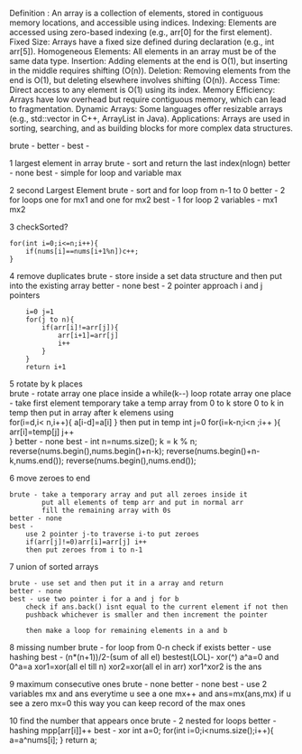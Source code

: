 Definition : An array is a collection of elements, stored in contiguous memory locations, and accessible using indices.
Indexing: Elements are accessed using zero-based indexing (e.g., arr[0] for the first element).
Fixed Size: Arrays have a fixed size defined during declaration (e.g., int arr[5]).
Homogeneous Elements: All elements in an array must be of the same data type.
Insertion: Adding elements at the end is O(1), but inserting in the middle requires shifting (O(n)).
Deletion: Removing elements from the end is O(1), but deleting elsewhere involves shifting (O(n)).
Access Time: Direct access to any element is O(1) using its index.
Memory Efficiency: Arrays have low overhead but require contiguous memory, which can lead to fragmentation.
Dynamic Arrays: Some languages offer resizable arrays (e.g., std::vector in C++, ArrayList in Java).
Applications: Arrays are used in sorting, searching, and as building blocks for more complex data structures.

brute - 
better - 
best - 

1 largest element in array
    brute - sort and return the last index(nlogn)
    better - none
    best - simple for loop and variable max

2 second Largest Element 
    brute - sort and for loop from n-1 to 0 
    better - 2 for loops one for mx1 and one for mx2
    best - 1 for loop 
           2 variables - mx1 mx2

3 checkSorted?

    for(int i=0;i<=n;i++){
        if(nums[i]==nums[i+1%n])c++;
    }

4 remove duplicates
    brute - store inside a set data structure and then put into the existing array
    better - none
    best - 2 pointer approach
        i and j pointers

        i=0 j=1
        for(j to n){
            if(arr[i]!=arr[j]){
                arr[i+1]=arr[j]
                i++
            }
        }
        return i+1
        
5 rotate by k places      
    brute - rotate array one place inside a while(k--) loop
                rotate array one place - take first element temporary
            take a temp array from 0 to k
            store 0 to k in temp 
            then put in array after k elemens using    
                for(i=d,i< n,i++){
                    a[i-d]=a[i]
                }
            then put in temp 
            int j=0
            for(i=k-n;i<n ;i++ ){
                arr[i]=temp[j]
                j++  
            }
    better - none
    best -
        int n=nums.size();
        k = k % n; 
        reverse(nums.begin(),nums.begin()+n-k);
        reverse(nums.begin()+n-k,nums.end());
        reverse(nums.begin(),nums.end());

6 move zeroes to end

    brute - take a temporary array and put all zeroes inside it
            put all elements of temp arr and put in normal arr
            fill the remaining array with 0s
    better - none
    best - 
        use 2 pointer j-to traverse i-to put zeroes
        if(arr[j]!=0)arr[i]=arr[j] i++
        then put zeroes from i to n-1

7 union of sorted arrays
    
    brute - use set and then put it in a array and return
    better - none
    best - use two pointer i for a and j for b
        check if ans.back() isnt equal to the current element if not then
        pushback whichever is smaller and then increment the pointer

        then make a loop for remaining elements in a and b 

8 missing number
    brute - for loop from 0-n
        check if exists
    better - use hashing
    best - (n*(n+1))/2-(sum of all el)
    bestest(LOL)- 
        xor(^)
        a^a=0 and 0^a=a
        xor1=xor(all el till n)
        xor2=xor(all el in arr)
        xor1^xor2 is the ans

9 maximum consecutive ones
    brute - none
    better - none
    best - use 2 variables mx and ans
            everytime u see a one mx++ and ans=mx(ans,mx)
            if u see a zero mx=0
            this way you can keep record of the max ones
    
10 find the number that appears once
    brute - 2 nested for loops
    better - hashing mpp[arr[i]]++
    best - xor
            int a=0;
            for(int i=0;i<nums.size();i++){
                a=a^nums[i];
            }
            return a;